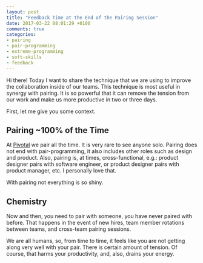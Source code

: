 ```yaml
---
layout: post
title: "Feedback Time at the End of the Pairing Session"
date: 2017-03-22 08:01:29 +0100
comments: true
categories:
- pairing
- pair-programming
- extreme-programming
- soft-skills
- feedback
---
```


Hi there! Today I want to share the technique that we are using to improve the collaboration inside of our teams. This technique is most useful in synergy with pairing. It is so powerful that it can remove the tension from our work and make us more productive in two or three days.

First, let me give you some context.

## Pairing ~100% of the Time

At [Pivotal](https://pivotal.io) we pair all the time. It is very rare to see anyone solo. Pairing does not end with pair-programming, it also includes other roles such as design and product. Also, pairing is, at times, cross-functional, e.g.: product designer pairs with software engineer, or product designer pairs with product manager, etc. I personally love that.

With pairing not everything is so shiny.

## Chemistry

Now and then, you need to pair with someone, you have never paired with before. That happens in the event of new hires, team member rotations between teams, and cross-team pairing sessions.

We are all humans, so, from time to time, it feels like you are not getting along very well with your pair. There is certain amount of tension. Of course, that harms your productivity, and, also, drains your energy.
